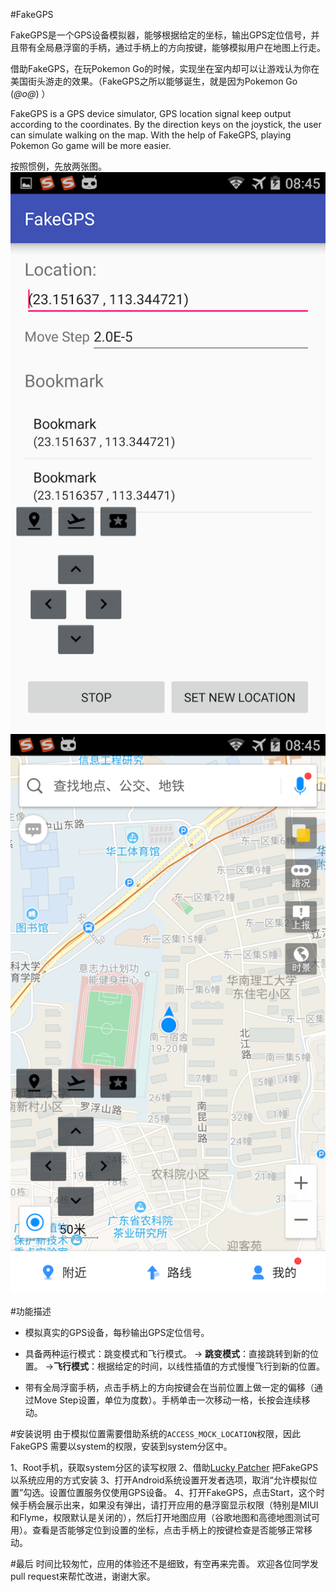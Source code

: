 #FakeGPS

FakeGPS是一个GPS设备模拟器，能够根据给定的坐标，输出GPS定位信号，并且带有全局悬浮窗的手柄，通过手柄上的方向按键，能够模拟用户在地图上行走。

借助FakeGPS，在玩Pokemon Go的时候，实现坐在室内却可以让游戏认为你在美国街头游走的效果。（FakeGPS之所以能够诞生，就是因为Pokemon Go (*@ο@*) ）

FakeGPS is a GPS device simulator, GPS location signal keep output according to the coordinates. By the direction keys on the joystick, the user can simulate walking on the map. With the help of FakeGPS, playing Pokemon Go game will be more easier.

按照惯例，先放两张图。
![Screenshot_1](./screenshot/Screenshot_2016-07-24-08-45-53.png)
![Screenshot_2](./screenshot/Screenshot_2016-07-24-08-45-42.png)


#功能描述
- 模拟真实的GPS设备，每秒输出GPS定位信号。
- 具备两种运行模式：跳变模式和飞行模式。
-> **跳变模式**：直接跳转到新的位置。
->**飞行模式**：根据给定的时间，以线性插值的方式慢慢飞行到新的位置。

- 带有全局浮窗手柄，点击手柄上的方向按键会在当前位置上做一定的偏移（通过Move Step设置，单位为度数）。手柄单击一次移动一格，长按会连续移动。

#安装说明
由于模拟位置需要借助系统的`ACCESS_MOCK_LOCATION`权限，因此FakeGPS 需要以system的权限，安装到system分区中。

1、Root手机，获取system分区的读写权限
2、借助[Lucky Patcher](https://lucky-patcher.netbew.com/) 把FakeGPS以系统应用的方式安装
3、打开Android系统设置开发者选项，取消“允许模拟位置”勾选。设置位置服务仅使用GPS设备。
4、打开FakeGPS，点击Start，这个时候手柄会展示出来，如果没有弹出，请打开应用的悬浮窗显示权限（特别是MIUI和Flyme，权限默认是关闭的），然后打开地图应用（谷歌地图和高德地图测试可用）。查看是否能够定位到设置的坐标，点击手柄上的按键检查是否能够正常移动。

#最后
时间比较匆忙，应用的体验还不是细致，有空再来完善。
欢迎各位同学发pull request来帮忙改进，谢谢大家。




